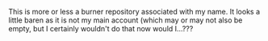 This is more or less a burner repository associated with my name. It looks a little baren as it is not my main account (which may or may not also be empty, but I certainly wouldn't do that now would I...???
